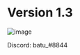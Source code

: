 # Version 1.3
![image](https://github.com/rxyzqc/Gen/assets/120246386/8768bac0-bd5f-4f98-8138-bf34502c2081)

Discord: batu_#8844
